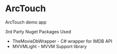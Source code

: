 # ArcTouch
ArcTouch demo app

3rd Party Nuget Packages Used
- TheMovieDbWrapper - C# wrapper for IMDB API
- MVVMLight - MVVM Support library
